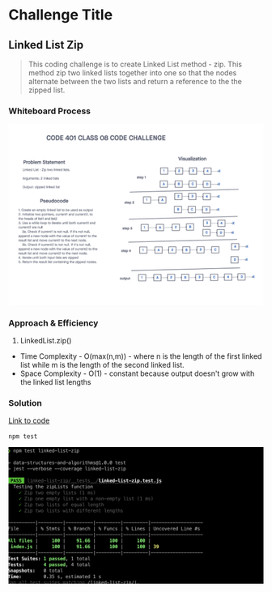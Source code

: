 # Challenge Title
## Linked List Zip
> This coding challenge is to create Linked List method - zip. This method zip two linked lists together into one so that the nodes alternate between the two lists and return a reference to the the zipped list.

### Whiteboard Process
![Linked List Zip](../images/linked-list-zip.png)

### Approach & Efficiency
<!-- What approach did you take? Why? What is the Big O space/time for this approach? -->

1. LinkedList.zip()
  * Time Complexity - O(max(n,m)) - where n is the length of the first linked list while m is the length of the second linked list.
  * Space Complexity - O(1) - constant because output doesn't grow with the linked list lengths

### Solution
<!-- Show how to run your code, and examples of it in action -->
[Link to code](https://github.com/cleecoloma/data-structures-and-algorithms/blob/main/javascript/linked-list-zip/index.js)
```text
npm test
```
![Linked List Kth From End](../images/linked-list-zip-test.png)


